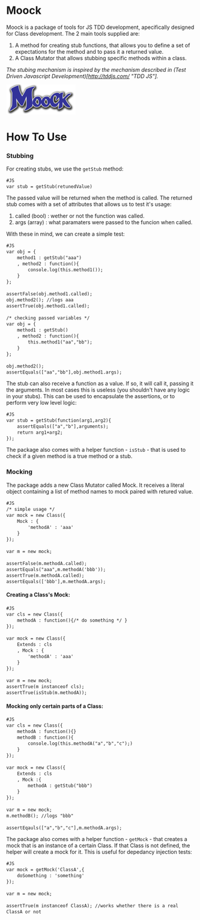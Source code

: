 Moock
===================
Moock is a package of tools for JS TDD development, apecifically designed for Class development.
The 2 main tools supplied are:

1. A method for creating stub functions, that allows you to define a set of expectations for the method and to pass it a returned value.
2. A Class Mutator that allows stubbing specific methods within a class.


*The stubing mechanism is inspired by the mechanism described in (Test Driven Javascript Development)[http://tddjs.com/ "TDD JS"].*

![Screenshot](https://github.com/arieh/Moock/raw/master/moock.png)

How To Use
==========

### Stubbing

For creating stubs, we use the `getStub` method:

    #JS
    var stub = getStub(retunedValue)


The passed value will be returned when the method is called. The returned stub comes with a set of attributes that allows us to test it's usage:

1. called (bool) : wether or not the function was called.
2. args (array) : what paramaters were passed to the funcion when called.

With these in mind, we can create a simple test:

    #JS
    var obj = {
        method1 : getStub("aaa")
        , method2 : function(){
            console.log(this.method1());
        }
    };
    
    assertFalse(obj.method1.called);
    obj.method2(); //logs aaa  
    assertTrue(obj.method1.called);
    
    /* checking passed variables */
    var obj = {
        method1 : getStub()
        , method2 : function(){
            this.method1("aa","bb");
        }
    };
    
    obj.method2();
    assertEquals(["aa","bb"],obj.method1.args);
    
The stub can also receive a function as a value. If so, it will call it, passing it the arguments. In most cases this is useless (you shouldn't have any logic in your stubs).
This can be used to encapsulate the assertions, or to perform very low level logic:

    #JS
    var stub = getStub(function(arg1,arg2){
        assertEquals(["a","b"],arguments);
        return arg1+arg2;
    });
    
    
The package also comes with a helper function - `isStub` - that is used to check if a given method is a true method or a stub.
### Mocking

The package adds a new Class Mutator called Mock. It receives a literal object containing a list of method names 
to mock paired with retured value.

    #JS
    /* simple usage */
    var mock = new Class({
        Mock : {
            'methodA' : 'aaa'
        }
    });
    
    var m = new mock;
    
    assertFalse(m.methodA.called);
    assertEquals("aaa",m.methodA('bbb'));
    assertTrue(m.methodA.called);
    assertEquals(['bbb'],m.methodA.args);
    

#### Creating a Class's Mock:

    #JS
    var cls = new Class({
        methodA : function(){/* do something */ }
    });
    
    var mock = new Class({
        Extends : cls
        , Mock : {
            'methodA' : 'aaa'
        } 
    });
    
    var m = new mock;
    assertTrue(m instanceof cls);
    assertTrue(isStub(m.methodA));
    
#### Mocking only certain parts of a Class:

    #JS
    var cls = new Class({
        methodA : function(){}
        methodB : function(){
            console.log(this.methodA("a","b","c");)
        }
    });
    
    var mock = new Class({
        Extends : cls
        , Mock :{
            methodA : getStub("bbb")
        }
    });
    
    var m = new mock;
    m.methodB(); //logs "bbb"
    
    assertEqauls(["a","b","c"],m.methodA.args);
    
    
The package also comes with a helper function - `getMock` - that creates a mock that is an instance of a certain Class. 
If that Class is not defined, the helper will create a mock for it. This is useful for depedancy injection tests:

    #JS
    var mock = getMock('ClassA',{
        doSomething : 'something'
    });
    
    var m = new mock;
    
    assertTrue(m instanceof ClassA); //works whether there is a real ClassA or not
    